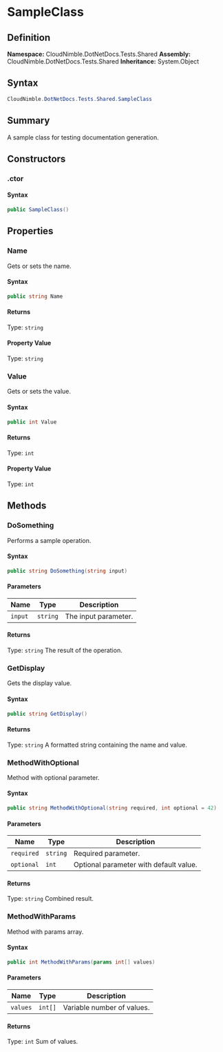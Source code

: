 # SampleClass

## Definition

**Namespace:** CloudNimble.DotNetDocs.Tests.Shared
**Assembly:** CloudNimble.DotNetDocs.Tests.Shared
**Inheritance:** System.Object

## Syntax

```csharp
CloudNimble.DotNetDocs.Tests.Shared.SampleClass
```

## Summary

A sample class for testing documentation generation.

## Constructors

### .ctor

#### Syntax

```csharp
public SampleClass()
```

## Properties

### Name

Gets or sets the name.

#### Syntax

```csharp
public string Name
```

#### Returns

Type: `string`

#### Property Value

Type: `string`

### Value

Gets or sets the value.

#### Syntax

```csharp
public int Value
```

#### Returns

Type: `int`

#### Property Value

Type: `int`

## Methods

### DoSomething

Performs a sample operation.

#### Syntax

```csharp
public string DoSomething(string input)
```

#### Parameters

| Name | Type | Description |
|------|------|-------------|
| `input` | `string` | The input parameter. |

#### Returns

Type: `string`
The result of the operation.

### GetDisplay

Gets the display value.

#### Syntax

```csharp
public string GetDisplay()
```

#### Returns

Type: `string`
A formatted string containing the name and value.

### MethodWithOptional

Method with optional parameter.

#### Syntax

```csharp
public string MethodWithOptional(string required, int optional = 42)
```

#### Parameters

| Name | Type | Description |
|------|------|-------------|
| `required` | `string` | Required parameter. |
| `optional` | `int` | Optional parameter with default value. |

#### Returns

Type: `string`
Combined result.

### MethodWithParams

Method with params array.

#### Syntax

```csharp
public int MethodWithParams(params int[] values)
```

#### Parameters

| Name | Type | Description |
|------|------|-------------|
| `values` | `int[]` | Variable number of values. |

#### Returns

Type: `int`
Sum of values.

